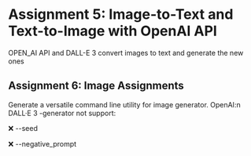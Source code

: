 # Assignment 5: Image-to-Text and Text-to-Image with OpenAI API
OPEN_AI API and DALL-E 3 convert images to text and generate the new ones

## Assignment 6: Image Assignments
Generate a versatile command line utility for image generator.   OpenAI:n DALL·E 3 -generator not support:

❌ --seed

❌ --negative_prompt
